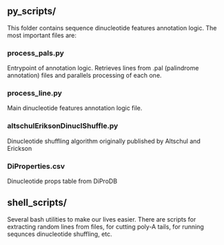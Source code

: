 ## py_scripts/
This folder contains sequence dinucleotide features annotation logic.
The most important files are:
### process_pals.py
Entrypoint of annotation logic. Retrieves lines from .pal (palindrome annotation) files and parallels processing of each one.
### process_line.py
Main dinucleotide features annotation logic file.
### altschulEriksonDinuclShuffle.py
Dinucleotide shuffling algorithm originally published by Altschul and Erickson
### DiProperties.csv
Dinucleotide props table from DiProDB

## shell_scripts/
Several bash utilities to make our lives easier.
There are scripts for extracting random lines from files, for cutting poly-A tails, for running sequnces dinucleotide shuffling, etc.